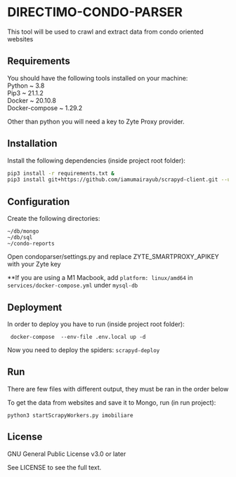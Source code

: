 
# DIRECTIMO-CONDO-PARSER

This tool will be used to crawl and extract data from condo oriented websites

## Requirements
You should have the following tools installed on your machine:  
Python ~ 3.8  
Pip3 ~ 21.1.2  
Docker ~ 20.10.8  
Docker-compose ~ 1.29.2   

Other than python you will need a key to Zyte Proxy provider.

## Installation

Install the following dependencies (inside project root folder):
```sh
pip3 install -r requirements.txt &
pip3 install git+https://github.com/iamumairayub/scrapyd-client.git --upgrade
```




## Configuration

Create the following directories:
```
~/db/mongo
~/db/sql
~/condo-reports
```

Open condoparser/settings.py and replace ZYTE_SMARTPROXY_APIKEY with your Zyte key

**If you are using a M1 Macbook, add ```platform: linux/amd64``` in ```services/docker-compose.yml```  under ```mysql-db```

## Deployment

In order to deploy you have to run (inside project root folder):

``` docker-compose  --env-file .env.local up -d```

Now you need to deploy the spiders:
```scrapyd-deploy```

## Run

There are few files with different output, they must be ran in the order below

To get the data from websites and save it to Mongo, run (in run project): 

```python3 startScrapyWorkers.py imobiliare```

## License
GNU General Public License v3.0 or later

See LICENSE to see the full text.
